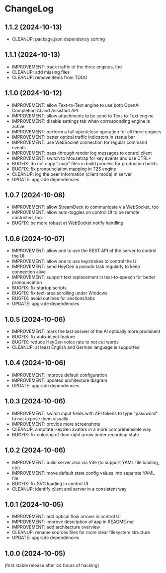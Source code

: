 
ChangeLog
=========

1.1.2 (2024-10-13)
------------------

- CLEANUP: package.json dependency sorting

1.1.1 (2024-10-13)
------------------

- IMPROVEMENT: track traffic of the three engines, too
- CLEANUP: add missing files
- CLEANUP: remove items from TODO

1.1.0 (2024-10-12)
------------------

- IMPROVEMENT: allow Text-to-Text engine to use both OpenAI Completion AI and Assistant API
- IMPROVEMENT: allow attachments to be send to Text-to-Text engine
- IMPROVEMENT: disable settings tab when corresponding engine is active
- IMPROVEMENT: perform a full open/close operation for all three engines
- IMPROVEMENT: better optical traffic indicators in status bar
- IMPROVEMENT: use WebSocket connection for regular command events
- IMPROVEMENT: pass-through render log messages to control client
- IMPROVEMENT: switch to Mousetrap for key events and use CTRL+<num>
- BUGFIX: do not copy ".map" files in build process for production builds
- BUGFIX: fix pronounciation mapping in T2S engine
- CLEANUP: log the peer information (client mode) in server
- UPDATE: upgrade dependencies

1.0.7 (2024-10-08)
------------------

- IMPROVEMENT: allow StreamDeck to communicate via WebSocket, too
- IMPROVEMENT: allow auto-toggles on control UI to be remote controlled, too
- BUGFIX: be more robust at WebSocket notify handling

1.0.6 (2024-10-07)
------------------

- IMPROVEMENT: allow one to use the REST API of the server to control the UI
- IMPROVEMENT: allow one to use keystrokes to control the UI
- IMPROVEMENT: send HeyGen a pseudo task regularly to keep connection alive
- IMPROVEMENT: support text replacement in text-to-speech for better pronouncation
- BUGFIX: fix startup scripts
- BUGFIX: fix text-area scrolling under Windows
- BUGFIX: avoid outlines for sections/tabs
- UPDATE: upgrade dependencies

1.0.5 (2024-10-06)
------------------

- IMPROVEMENT: mark the last answer of the AI optically more prominent
- BUGFIX: fix auto-inject feature
- BUGFIX: reduce HeyGen voice rate to not cut words
- CLEANUP: at least English and German language is supported

1.0.4 (2024-10-06)
------------------

- IMPROVEMENT: improve default configuration
- IMPROVEMENT: updated architecture diagram
- UPDATE: upgrade dependencies

1.0.3 (2024-10-06)
------------------

- IMPROVEMENT: switch input fields with API tokens to type "password" to not expose them visually
- IMPROVEMENT: provide more screenshots
- CLEANUP: annotate HeyGen avatars in a more comprehensible way
- BUGFIX: fix coloring of flow-right arrow under recording state

1.0.2 (2024-10-06)
------------------

- IMPROVEMENT: build server also via Vite (to support YAML file loading, etc)
- IMPROVEMENT: move default state config values into separate YAML file
- BUGFIX: fix SVG loading in control UI
- CLEANUP: identify client and server in a consistent way

1.0.1 (2024-10-05)
------------------

- IMPROVEMENT: add optical flow arrows in control UI
- IMPROVEMENT: improve description of app in README.md
- IMPROVEMENT: add architecture overview
- CLEANUP: rename sources files for more clear filesystem structure
- UPDATE: upgrade dependencies

1.0.0 (2024-10-05)
------------------

(first stable release after 44 hours of hacking)

